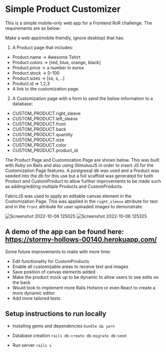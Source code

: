 # Simple Product Customizer

This is a simple mobile-only web app for a Frontend RoR challenge. The requirements are as below:

Make a web app(mobile friendly, ignore desktop) that has:
1. A Product page that includes:
  * Product.name -> Awesome Tshirt
  * Product.colors -> [red, blue, orange, black]
  * Product.price -> a number in euros
  * Product.stock -> 0-100
  * Product.sizes -> [xs, s, ..]
  * Product.id => 1,2,3
  * A link to the customization page.

2. A Customization page with a form to send the below information to a database:
  * CUSTOM_PRODUCT.right_sleeve
  * CUSTOM_PRODUCT.left_sleeve
  * CUSTOM_PRODUCT.front
  * CUSTOM_PRODUCT.back
  * CUSTOM_PRODUCT.quantity
  * CUSTOM_PRODUCT.size
  * CUSTOM_PRODUCT.color
  * CUSTOM_PRODUCT.product_id

The Product Page and Customization Page are shown below. This was built with Ruby on Rails and also using StimulusJS in order to insert JS for the Customization Page features. A postgresql db was used and a Product was seeded into the db for this use but a full scaffold was generated for both Product and CustomProduct to allow further improvements to be made such as adding/editing multiple Products and CustomProducts.

FabricJS was used to apply an editable canvas element in the Customization Page. This was applied in the `right_sleeve` attribute for text and in the `front` attribute for user uploaded images to demonstrate.

![Screenshot 2022-10-06 125025](https://user-images.githubusercontent.com/18538027/194295118-78bf3076-652e-4533-8f40-e1362e1176fa.png)
![Screenshot 2022-10-06 125325](https://user-images.githubusercontent.com/18538027/194295401-af09401e-6dd6-45b5-b567-add646240d9f.png)

## A demo of the app can be found here: https://stormy-hollows-00140.herokuapp.com/

Some future improvements to make with more time:
* Edit functionality for CustomProducts
* Enable all customizable areas to receive text and images
* Save position of canvas elements added
* Make the product mock up to be dynamic to allow users to see edits on the back
* Would look to implement more Rails Hotwire or even React to create a more dynamic editor
* Add more tailored tests

## Setup instructions to run locally

* Installing gems and dependencies
```bundle && yarn```

* Database creation
```rails db:create db:migrate db:seed```

* Run server
```rails s```